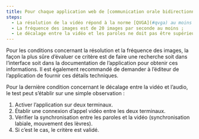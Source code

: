 ```yaml
---
title: Pour chaque application web de [communication orale bidirectionnelle](#application-web-de-communication-orale-bidirectionnelle) qui dispose d’une vidéo en temps réel, les conditions suivantes sont-elles respectées ?
steps:
  - La résolution de la vidéo répond à la norme [QVGA](#qvga) au moins ;
  - La fréquence des images est de 20 images par seconde au moins ;
  - Le décalage entre la vidéo et les paroles ne doit pas être supérieur à 100 ms.
---
```


Pour les conditions concernant la résolution et la fréquence des images, la façon la plus sûre d’évaluer ce critère est de faire une recherche soit dans l’interface soit dans la documentation de l’application pour obtenir ces informations. Il est également recommandé de demander à l’éditeur de l’application de fournir ces détails techniques.

Pour la dernière condition concernant le décalage entre la vidéo et l’audio, le test peut s’établir sur une simple observation :
1. Activer l’application sur deux terminaux.
2. Établir une connexion d’appel vidéo entre les deux terminaux.
3. Vérifier la synchronisation entre les paroles et la vidéo (synchronisation labiale, mouvement des lèvres).
4. Si c’est le cas, le critère est validé.